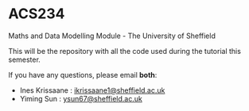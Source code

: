 # ACS234
Maths and Data Modelling Module - The University of Sheffield

This will be the repository with all the code used during the tutorial this semester.


If you have any questions, please email **both**:
- Ines Krissaane : ikrissaane1@sheffield.ac.uk
- Yiming Sun : ysun67@sheffield.ac.uk
